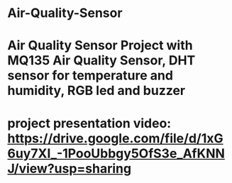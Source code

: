 # Air-Quality-Sensor
# Air Quality Sensor Project with MQ135 Air Quality Sensor, DHT sensor for temperature and humidity, RGB led and buzzer
# project presentation video: https://drive.google.com/file/d/1xG6uy7XI_-1PooUbbgy5OfS3e_AfKNNJ/view?usp=sharing
